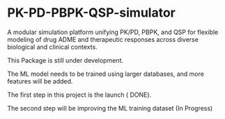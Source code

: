 # PK-PD-PBPK-QSP-simulator

A modular simulation platform unifying PK/PD, PBPK, and QSP for flexible modeling of drug ADME and therapeutic responses across diverse biological and clinical contexts.

This Package is still under development.

The ML model needs to be trained using larger databases, and more features will be added.

The first step in this project is the launch ( DONE).

The second step will be improving the ML training dataset (In Progress)

